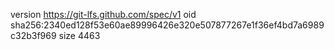 version https://git-lfs.github.com/spec/v1
oid sha256:2340ed128f53e60ae89996426e320e507877267e1f36ef4bd7a6989c32b3f969
size 4463
